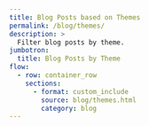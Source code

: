 ```yaml
---
title: Blog Posts based on Themes
permalink: /blog/themes/
description: >
  Filter blog posts by theme.
jumbotron:
  title: Blog Posts by Theme
flow:
  - row: container_row
    sections:
      - format: custom_include
        source: blog/themes.html
        category: blog
---
```



